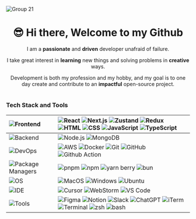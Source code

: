 
![Group 21](https://github.com/user-attachments/assets/b470fe7e-4d38-484e-b6a5-1df0f0460dd7)


<h1 align="center">😎 Hi there, Welcome to my Github</h1>

<p align="center">I am a <b>passionate</b> and <b>driven</b> developer unafraid of failure. </p>
<p align="center">I take great interest in <b>learning</b> new things and solving problems in <b>creative</b> ways. </p>
<p align="center">Development is both my profession and my hobby, and my goal is to one day create and contribute to an <b>impactful</b> open-source project.</p>

<h1></h1>

### Tech Stack and Tools

| ![Frontend](https://img.shields.io/badge/Frontend-000000?style=flat-square&logoColor=white)     | ![React](https://img.shields.io/badge/React-000000?style=flat-square&logoColor=white) ![Next.js](https://img.shields.io/badge/Next.js-000000?style=flat-square&logoColor=white) ![Zustand](https://img.shields.io/badge/Zustand-000000?style=flat-square&logoColor=white) ![Redux](https://img.shields.io/badge/Redux-000000?style=flat-square&logoColor=white) ![HTML](https://img.shields.io/badge/HTML-000000?style=flat-square&logoColor=white) ![CSS](https://img.shields.io/badge/CSS-000000?style=flat-square&logoColor=white) ![JavaScript](https://img.shields.io/badge/JavaScript-000000?style=flat-square&logoColor=white) ![TypeScript](https://img.shields.io/badge/TypeScript-000000?style=flat-square&logoColor=white) |
| :----------  | :------------------------------------------------------------------------------------------------------------------------------------------------------------------------ |
| ![Backend](https://img.shields.io/badge/Backend-000000?style=flat-square&logoColor=white)      | ![Node.js](https://img.shields.io/badge/Node.js-000000?style=flat-square&logoColor=white) ![MongoDB](https://img.shields.io/badge/MongoDB-000000?style=flat-square&logoColor=white) |
| ![DevOps](https://img.shields.io/badge/DevOps-000000?style=flat-square&logoColor=white)       | ![AWS](https://img.shields.io/badge/AWS-000000?style=flat-square&logoColor=white) ![Docker](https://img.shields.io/badge/Docker-000000?style=flat-square&logoColor=white) ![Git](https://img.shields.io/badge/Git-000000?style=flat-square&logoColor=white) ![GitHub](https://img.shields.io/badge/GitHub-000000?style=flat-square&logoColor=white) ![Github Action](https://img.shields.io/badge/Github-Action-000000?style=flat-square&logoColor=white) |
| ![Package Managers](https://img.shields.io/badge/Package_Managers-000000?style=flat-square&logoColor=white) | ![pnpm](https://img.shields.io/badge/pnpm-000000?style=flat-square&logoColor=white) ![npm](https://img.shields.io/badge/npm-000000?style=flat-square&logoColor=white) ![yarn berry](https://img.shields.io/badge/yarn_berry-000000?style=flat-square&logoColor=white) ![bun](https://img.shields.io/badge/bun-000000?style=flat-square&logoColor=white) |
| ![OS](https://img.shields.io/badge/OS-000000?style=flat-square&logoColor=white)           | ![MacOS](https://img.shields.io/badge/macOS-000000?style=flat-square&logoColor=white) ![Windows](https://img.shields.io/badge/Windows-000000?style=flat-square&logoColor=white) ![Ubuntu](https://img.shields.io/badge/Ubuntu-000000?style=flat-square&logoColor=white) |
| ![IDE](https://img.shields.io/badge/IDE-000000?style=flat-square&logoColor=white)          | ![Cursor](https://img.shields.io/badge/Cursor_IDE-000000?style=flat-square&logoColor=white) ![WebStorm](https://img.shields.io/badge/WebStorm-000000?style=flat-square&logoColor=white) ![VS Code](https://img.shields.io/badge/VS_Code-000000?style=flat-square&logoColor=white) |
| ![Tools](https://img.shields.io/badge/Tools-000000?style=flat-square&logoColor=white)          | ![Figma](https://img.shields.io/badge/Figma-000000?style=flat-square&logoColor=white) ![Notion](https://img.shields.io/badge/Notion-000000?style=flat-square&logoColor=white) ![Slack](https://img.shields.io/badge/Slack-000000?style=flat-square&logoColor=white) ![ChatGPT](https://img.shields.io/badge/ChatGPT-000000?style=flat-square&logoColor=white) ![iTerm](https://img.shields.io/badge/iTerm-000000?style=flat-square&logoColor=white) ![Terminal](https://img.shields.io/badge/Terminal-000000?style=flat-square&logoColor=white) ![zsh](https://img.shields.io/badge/zsh-000000?style=flat-square&logoColor=white) ![bash](https://img.shields.io/badge/bash-000000?style=flat-square&logoColor=white) |
